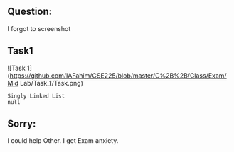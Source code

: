 ## Question:

I forgot to screenshot

## Task1

![Task 1](https://github.com/IAFahim/CSE225/blob/master/C%2B%2B/Class/Exam/Mid Lab/Task_1/Task.png)
    
    Singly Linked List
    null

## Sorry:

I could help Other. I get Exam anxiety. 